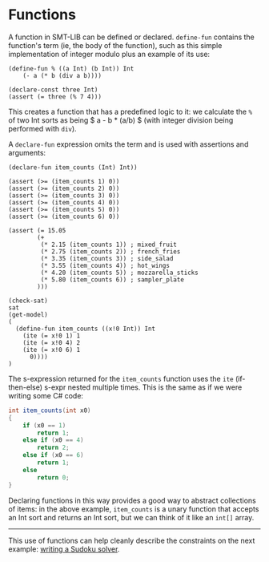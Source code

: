 # Functions
A function in SMT-LIB can be defined or declared. `define-fun` contains the function's term (ie, the body of the function), such as this simple implementation of integer modulo plus an example of its use:

```
(define-fun % ((a Int) (b Int)) Int 
	(- a (* b (div a b))))

(declare-const three Int)
(assert (= three (% 7 4)))
```

This creates a function that has a predefined logic to it: we calculate the `%` of two Int sorts as being $ a - b * (a/b) $ (with integer division being performed with `div`).

A `declare-fun` expression omits the term and is used with assertions and arguments:

```
(declare-fun item_counts (Int) Int))

(assert (>= (item_counts 1) 0))
(assert (>= (item_counts 2) 0))
(assert (>= (item_counts 3) 0))
(assert (>= (item_counts 4) 0))
(assert (>= (item_counts 5) 0))
(assert (>= (item_counts 6) 0))

(assert (= 15.05
        (+
         (* 2.15 (item_counts 1)) ; mixed_fruit
         (* 2.75 (item_counts 2)) ; french_fries
         (* 3.35 (item_counts 3)) ; side_salad
         (* 3.55 (item_counts 4)) ; hot_wings
         (* 4.20 (item_counts 5)) ; mozzarella_sticks
         (* 5.80 (item_counts 6)) ; sampler_plate
        )))

(check-sat)
sat
(get-model)
(
  (define-fun item_counts ((x!0 Int)) Int
    (ite (= x!0 1) 1
    (ite (= x!0 4) 2
    (ite (= x!0 6) 1
      0))))
)
```

The s-expression returned for the `item_counts` function uses the `ite` (if-then-else) s-expr nested multiple times. This is the same as if we were writing some C# code:

```csharp
int item_counts(int x0)
{
    if (x0 == 1)
        return 1;
    else if (x0 == 4)
        return 2;
    else if (x0 == 6)
        return 1;
    else
        return 0;
}
```

Declaring functions in this way provides a good way to abstract collections of items: in the above example, `item_counts` is a unary function that accepts an Int sort and returns an Int sort, but we can think of it like an `int[]` array.

---

This use of functions can help cleanly describe the constraints on the next example: [writing a Sudoku solver](/07%20Example%3A%20Sudoku.md).
